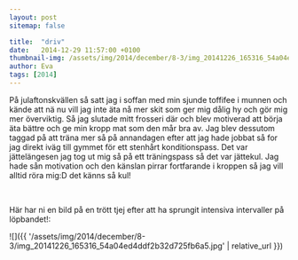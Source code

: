```yaml
---
layout: post
sitemap: false

title:  "driv"
date:   2014-12-29 11:57:00 +0100
thumbnail-img: /assets/img/2014/december/8-3/img_20141226_165316_54a04ed4ddf2b32d725fb6a5.jpg
author: Eva
tags: [2014]
---
```


På julaftonskvällen så satt jag i soffan med min sjunde toffifee i munnen och kände att nä nu vill jag inte äta nå mer skit som ger mig dålig hy och gör mig mer överviktig. Så jag slutade mitt frosseri där och blev motiverad att börja äta bättre och ge min kropp mat som den mår bra av. Jag blev dessutom taggad på att träna mer så på annandagen efter att jag hade jobbat så for jag direkt iväg till gymmet för ett stenhårt konditionspass. Det var jättelängesen jag tog ut mig så på ett träningspass så det var jättekul. Jag hade sån motivation och den känslan pirrar fortfarande i kroppen så jag vill alltid röra mig:D det känns så kul!




 




Här har ni en bild på en trött tjej efter att ha sprungit intensiva intervaller på löpbandet!:

![]({{ '/assets/img/2014/december/8-3/img_20141226_165316_54a04ed4ddf2b32d725fb6a5.jpg'  | relative_url }})

